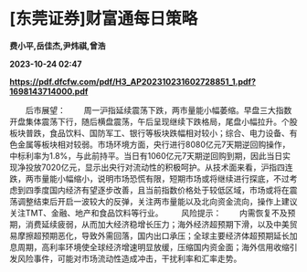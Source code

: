 # [东莞证券]财富通每日策略
**费小平,岳佳杰,尹炜祺,曾浩**

**2023-10-24 02:47**

**https://pdf.dfcfw.com/pdf/H3_AP202310231602728851_1.pdf?1698143714000.pdf**

　　后市展望： 　　周一沪指延续震荡下跌，两市量能小幅萎缩。早盘三大指数开盘集体震荡下行，随后横盘震荡，午后呈现继续下跌格局，尾盘小幅拉升。个股板块普跌，食品饮料、国防军工、银行等板块跌幅相对较小；综合、电力设备、有色金属等板块相对较弱。市场环境方面，央行进行8080亿元7天期逆回购操作，中标利率为1.8%，与此前持平。当日有1060亿元7天期逆回购到期，因此当日实现净投放7020亿元，显示出央行对流动性的积极呵护。从技术面来看，沪指四连跌，两市量能小幅缩小，说明市场恐慌有限，短期市场或将继续进行探底，不过考虑到四季度国内经济有望逐步改善，且当前指数价格处于较低区域，市场或将在震荡调整结束后开启一波较大的反弹，关注两市量能以及北向资金流向，操作上建议关注TMT、金融、地产和食品饮料等行业。 　　风险提示： 　　内需恢复不及预期，消费延续疲弱，从而加大经济稳增长压力；海外经济超预期下滑，以及中美贸易摩擦超预期恶化，导致外需回落，国内出口承压；全球主要经济体超预期延长加息周期，高利率环境使全球经济增速明显放缓，压缩国内资金面；海外信用收缩引发风险事件，可能对市场流动性造成冲击，干扰利率和汇率走势。